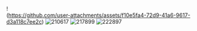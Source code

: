 !<img scr="https://github.com/user-attachments/assets/f10e5fa4-72d9-41a6-9617-d3a118c7ee2c" width="400">(https://github.com/user-attachments/assets/f10e5fa4-72d9-41a6-9617-d3a118c7ee2c) 
![210617](https://github.com/user-attachments/assets/d5478652-6b7a-4fbd-8cf6-8ddbd5a268ae)
![217899](https://github.com/user-attachments/assets/c09b1d3c-3a01-4397-b650-3b8569ac963d)
![222897](https://github.com/user-attachments/assets/cb0d6760-dba4-425a-b00a-070e3af296c5)

